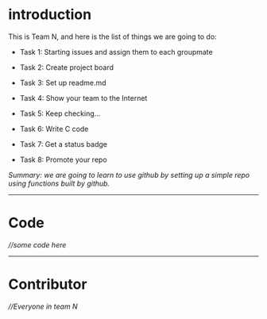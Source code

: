 # introduction
This is Team N, and here is the list of things we are going to do:

* Task 1: Starting issues and assign them to each groupmate

* Task 2: Create project board

* Task 3: Set up readme.md

* Task 4: Show your team to the Internet

* Task 5: Keep checking...

* Task 6: Write C code

* Task 7: Get a status badge

* Task 8: Promote your repo

*Summary: we are going to learn to use github by setting up a simple repo using functions built by github.*

---

# Code
*//some code here*
 
 ---
 
# Contributor
*//Everyone in team N*
